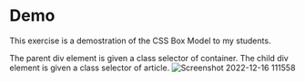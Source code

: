 # Demo 
This exercise is a demostration of the CSS Box Model to my students. 

The parent div element is given a class selector of container. 
The child div element is given a class selector of article.
![Screenshot 2022-12-16 111558](https://user-images.githubusercontent.com/13258732/208077315-ec235c2d-c4a8-43e7-8ea7-345bf2094dc8.png)
